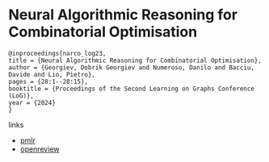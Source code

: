 # Neural Algorithmic Reasoning for Combinatorial Optimisation

```
@inproceedings{narco_log23,
title = {Neural Algorithmic Reasoning for Combinatorial Optimisation},
author = {Georgiev, Dobrik Georgiev and Numeroso, Danilo and Bacciu, Davide and Lio, Pietro},
pages = {28:1--28:15},
booktitle = {Proceedings of the Second Learning on Graphs Conference (LoG)},
year = {2024}
}
```

links
- [pmlr](https://proceedings.mlr.press/v231/georgiev24a.html)
- [openreview](https://openreview.net/forum?id=N8awTT5ep7)
